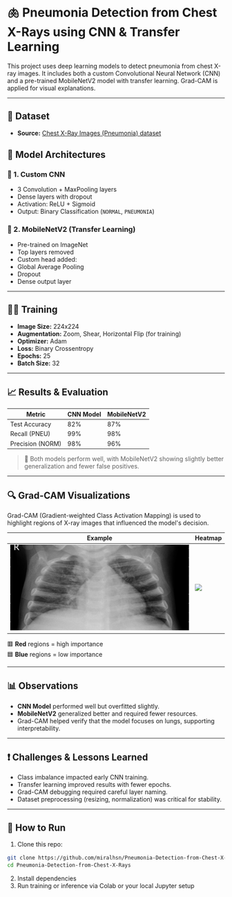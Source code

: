 # 🫁 Pneumonia Detection from Chest X-Rays using CNN & Transfer Learning

This project uses deep learning models to detect pneumonia from chest X-ray images. It includes both a custom Convolutional Neural Network (CNN) and a pre-trained MobileNetV2 model with transfer learning. Grad-CAM is applied for visual explanations.

---

## 📂 Dataset

- **Source:** [Chest X-Ray Images (Pneumonia) dataset](https://www.kaggle.com/datasets/paultimothymooney/chest-xray-pneumonia)

## 🧠 Model Architectures

### 🔹 1. Custom CNN
- 3 Convolution + MaxPooling layers
- Dense layers with dropout
- Activation: ReLU + Sigmoid
- Output: Binary Classification (`NORMAL`, `PNEUMONIA`)

### 🔹 2. MobileNetV2 (Transfer Learning)
- Pre-trained on ImageNet
- Top layers removed
- Custom head added:
- Global Average Pooling
- Dropout
- Dense output layer

---

## 🏋️‍♀️ Training

- **Image Size:** 224x224
- **Augmentation:** Zoom, Shear, Horizontal Flip (for training)
- **Optimizer:** Adam
- **Loss:** Binary Crossentropy
- **Epochs:** 25
- **Batch Size:** 32

---

## 📈 Results & Evaluation

| Metric        | CNN Model | MobileNetV2 |
|---------------|-----------|-------------|
| Test Accuracy | 82%       | 87%         |
| Recall (PNEU) | 99%       | 98%         |
| Precision (NORM) | 98%    | 96%         |

> 📌 Both models perform well, with MobileNetV2 showing slightly better generalization and fewer false positives.

---

## 🔍 Grad-CAM Visualizations

Grad-CAM (Gradient-weighted Class Activation Mapping) is used to highlight regions of X-ray images that influenced the model's decision.

| Example | Heatmap |
|--------|---------|
| ![](samples/person22_virus_54.jpeg) | ![](samples/p22.jpeg) |

🟥 **Red** regions = high importance  
🟦 **Blue** regions = low importance

---

## 📊 Observations

- **CNN Model** performed well but overfitted slightly.
- **MobileNetV2** generalized better and required fewer resources.
- Grad-CAM helped verify that the model focuses on lungs, supporting interpretability.

---

## ❗ Challenges & Lessons Learned

- Class imbalance impacted early CNN training.
- Transfer learning improved results with fewer epochs.
- Grad-CAM debugging required careful layer naming.
- Dataset preprocessing (resizing, normalization) was critical for stability.

---

## 🚀 How to Run

1. Clone this repo:
 ```bash
 git clone https://github.com/miralhsn/Pneumonia-Detection-from-Chest-X-Rays
 cd Pneumonia-Detection-from-Chest-X-Rays
```

2. Install dependencies
3. Run training or inference via Colab or your local Jupyter setup
